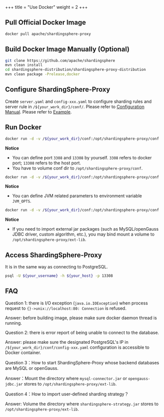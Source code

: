 +++
title = "Use Docker"
weight = 2
+++

## Pull Official Docker Image

```bash
docker pull apache/shardingsphere-proxy
```

## Build Docker Image Manually (Optional)

```bash
git clone https://github.com/apache/shardingsphere
mvn clean install
cd shardingsphere-distribution/shardingsphere-proxy-distribution
mvn clean package -Prelease,docker
```

## Configure ShardingSphere-Proxy

Create `server.yaml` and `config-xxx.yaml` to configure sharding rules and server rule in `/${your_work_dir}/conf/`. 
Please refer to [Configuration Manual](/en/user-manual/shardingsphere-proxy/yaml-config/).
Please refer to [Example](https://github.com/apache/shardingsphere/tree/master/shardingsphere-proxy/shardingsphere-proxy-bootstrap/src/main/resources/conf).

## Run Docker

```bash
docker run -d -v /${your_work_dir}/conf:/opt/shardingsphere-proxy/conf -e PORT=3308 -p13308:3308 apache/shardingsphere-proxy:latest
```

**Notice**

* You can define port `3308` and `13308` by yourself. `3308` refers to docker port; `13308` refers to the host port.
* You have to volume conf dir to `/opt/shardingsphere-proxy/conf`.

```bash
docker run -d -v /${your_work_dir}/conf:/opt/shardingsphere-proxy/conf -e JVM_OPTS="-Djava.awt.headless=true" -e PORT=3308 -p13308:3308 apache/shardingsphere-proxy:latest
```

**Notice**

* You can define JVM related parameters to environment variable `JVM_OPTS`.

```bash
docker run -d -v /${your_work_dir}/conf:/opt/shardingsphere-proxy/conf -v /${your_work_dir}/ext-lib:/opt/shardingsphere-proxy/ext-lib -p13308:3308 apache/shardingsphere-proxy:latest
```

**Notice**

* If you need to import external jar packages (such as MySQL/openGauss JDBC driver, custom algorithm, etc.), you may bind mount a volume to `/opt/shardingsphere-proxy/ext-lib`.

## Access ShardingSphere-Proxy

It is in the same way as connecting to PostgreSQL.

```bash
psql -U ${your_username} -h ${your_host} -p 13308
```

## FAQ

Question 1: there is I/O exception (`java.io.IOException`) when process request to `{}->unix://localhost:80: Connection` is refused.

Answer: before building image, please make sure docker daemon thread is running.

Question 2: there is error report of being unable to connect to the database.

Answer: please make sure the designated PostgreSQL's IP in `/${your_work_dir}/conf/config-xxx.yaml` configuration is accessible to Docker container.

Question 3：How to start ShardingSphere-Proxy whose backend databases are MySQL or openGauss.

Answer：Mount the directory where `mysql-connector.jar` or `opengauss-jdbc.jar` stores to `/opt/shardingsphere-proxy/ext-lib`.

Question 4：How to import user-defined sharding strategy？

Answer: Volume the directory where `shardingsphere-strategy.jar` stores to `/opt/shardingsphere-proxy/ext-lib`.
